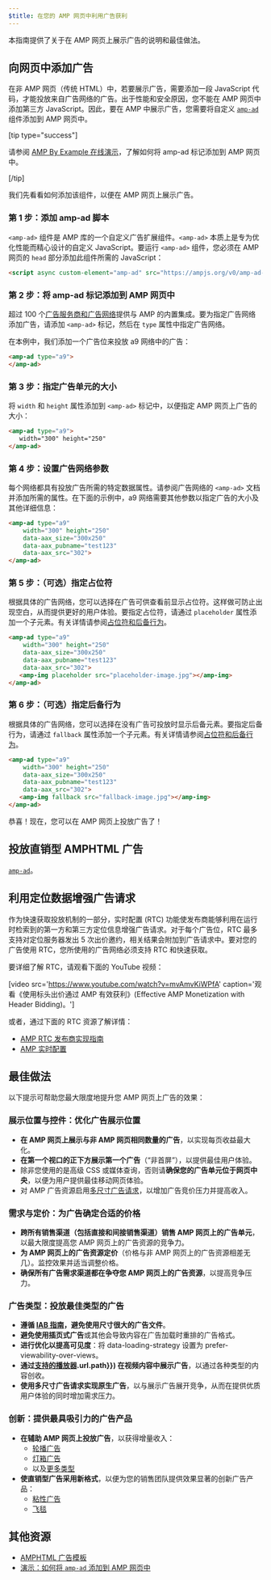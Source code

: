 ```yaml
---
$title: 在您的 AMP 网页中利用广告获利
---
```


本指南提供了关于在 AMP 网页上展示广告的说明和最佳做法。

## 向网页中添加广告

在非 AMP 网页（传统 HTML）中，若要展示广告，需要添加一段 JavaScript 代码，才能投放来自广告网络的广告。出于性能和安全原因，您不能在 AMP 网页中添加第三方 JavaScript。因此，要在 AMP 中展示广告，您需要将自定义 [`amp-ad`](../../../../documentation/components/reference/amp-ad.md) 组件添加到 AMP 网页中。

[tip type="success"]

请参阅 [AMP By Example 在线演示](../../../../documentation/components/reference/amp-ad.md)，了解如何将 amp-ad 标记添加到 AMP 网页中。

[/tip]

我们先看看如何添加该组件，以便在 AMP 网页上展示广告。

### 第 1 步：添加 amp-ad 脚本

`<amp-ad>` 组件是 AMP 库的一个自定义广告扩展组件。`<amp-ad>` 本质上是专为优化性能而精心设计的自定义 JavaScript。要运行 `<amp-ad>` 组件，您必须在 AMP 网页的 `head` 部分添加此组件所需的 JavaScript：

```html
<script async custom-element="amp-ad" src="https://ampjs.org/v0/amp-ad-0.1.js"></script>
```

### 第 2 步：将 amp-ad 标记添加到 AMP 网页中

超过 100 个[广告服务商和广告网络](ads_vendors.md)提供与 AMP 的内置集成。要为指定广告网络添加广告，请添加 `<amp-ad>` 标记，然后在 `type` 属性中指定广告网络。

在本例中，我们添加一个广告位来投放 a9 网络中的广告：

```html
<amp-ad type="a9">
</amp-ad>
```

### 第 3 步：指定广告单元的大小

将 `width` 和 `height` 属性添加到 `<amp-ad>` 标记中，以便指定 AMP 网页上广告的大小：

```html hl_lines="2"
<amp-ad type="a9">
   width="300" height="250"
</amp-ad>
```

### 第 4 步：设置广告网络参数

每个网络都具有投放广告所需的特定数据属性。请参阅广告网络的 `<amp-ad>` 文档并添加所需的属性。在下面的示例中，a9 网络需要其他参数以指定广告的大小及其他详细信息：

```html hl_lines="3 4 5"
<amp-ad type="a9"
    width="300" height="250"
    data-aax_size="300x250"
    data-aax_pubname="test123"
    data-aax_src="302">
</amp-ad>
```

### 第 5 步：（可选）指定占位符

根据具体的广告网络，您可以选择在广告可供查看前显示占位符。这样做可防止出现空白，从而提供更好的用户体验。要指定占位符，请通过 `placeholder` 属性添加一个子元素。有关详情请参阅[占位符和后备行为](../../../../documentation/guides-and-tutorials/develop/style_and_layout/placeholders.md)。

```html hl_lines="6"
<amp-ad type="a9"
    width="300" height="250"
    data-aax_size="300x250"
    data-aax_pubname="test123"
    data-aax_src="302">
   <amp-img placeholder src="placeholder-image.jpg"></amp-img>
</amp-ad>
```

### 第 6 步：（可选）指定后备行为

根据具体的广告网络，您可以选择在没有广告可投放时显示后备元素。要指定后备行为，请通过 `fallback` 属性添加一个子元素。有关详情请参阅[占位符和后备行为](../../../../documentation/guides-and-tutorials/develop/style_and_layout/placeholders.md)。

```html hl_lines="6"
<amp-ad type="a9"
    width="300" height="250"
    data-aax_size="300x250"
    data-aax_pubname="test123"
    data-aax_src="302">
   <amp-img fallback src="fallback-image.jpg"></amp-img>
</amp-ad>
```

恭喜！现在，您可以在 AMP 网页上投放广告了！

## 投放直销型 AMPHTML 广告

[`amp-ad`](../../../../documentation/components/reference/amp-ad.md)。

## 利用定位数据增强广告请求

作为快速获取投放机制的一部分，实时配置 (RTC) 功能使发布商能够利用在运行时检索到的第一方和第三方定位信息增强广告请求。对于每个广告位，RTC 最多支持对定位服务器发出 5 次出价邀约，相关结果会附加到广告请求中。要对您的广告使用 RTC，您所使用的广告网络必须支持 RTC 和快速获取。

要详细了解 RTC，请观看下面的 YouTube 视频：

[video src='https://www.youtube.com/watch?v=mvAmvKiWPfA' caption='观看《使用标头出价通过 AMP 有效获利》(Effective AMP Monetization with Header Bidding)。']

或者，通过下面的 RTC 资源了解详情：

*   [AMP RTC 发布商实现指南](https://github.com/ampproject/amphtml/blob/main/extensions/amp-a4a/rtc-publisher-implementation-guide.md)
*   [AMP 实时配置](https://github.com/ampproject/amphtml/blob/main/extensions/amp-a4a/rtc-documentation.md)

## 最佳做法

以下提示可帮助您最大限度地提升您 AMP 网页上广告的效果：

### 展示位置与控件：优化广告展示位置

*   **在 AMP 网页上展示与非 AMP 网页相同数量的广告**，以实现每页收益最大化。
*   **在第一个视口的正下方展示第一个广告**（“非首屏”），以提供最佳用户体验。
*   除非您使用的是高级 CSS 或媒体查询，否则请**确保您的广告单元位于网页中央**，以便为用户提供最佳移动网页体验。
*   对 AMP 广告资源启用[多尺寸广告请求](https://github.com/ampproject/amphtml/blob/main/ads/README.md#support-for-multi-size-ad-requests)，以增加广告竞价压力并提高收入。

### 需求与定价：为广告确定合适的价格

*   **跨所有销售渠道（包括直接和间接销售渠道）销售 AMP 网页上的广告单元**，以最大限度提高您 AMP 网页上的广告资源的竞争力。
*   **为 AMP 网页上的广告资源定价**（价格与非 AMP 网页上的广告资源相差无几）。监控效果并适当调整价格。
*   **确保所有广告需求渠道都在争夺您 AMP 网页上的广告资源**，以提高竞争压力。

### 广告类型：投放最佳类型的广告

*   **遵循 [IAB 指南](http://www.iab.com/wp-content/uploads/2015/11/IAB_Display_Mobile_Creative_Guidelines_HTML5_2015.pdf)，避免使用尺寸很大的广告文件**。
*   **避免使用插页式广告**或其他会导致内容在广告加载时重排的广告格式。
*   **进行优化以提高可见度**：将 data-loading-strategy 设置为 prefer-viewability-over-views。
*   **通过[支持的播放器](../../../../documentation/components/reference/amp-iframe.md#media).url.path}}) 在视频内容中展示广告**，以通过各种类型的内容创收。
*   **使用多尺寸广告请求实现原生广告**，以与展示广告展开竞争，从而在提供优质用户体验的同时增加需求压力。

### 创新：提供最具吸引力的广告产品

*   **在辅助 AMP 网页上投放广告**，以获得增量收入：
    *   [轮播广告](../../../../documentation/examples/documentation/Carousel_Ad.html)
    *   [灯箱广告](../../../../documentation/examples/documentation/Lightbox_Ad.html)
    *   以及[更多类型](../../../../documentation/examples/index.html)
*   **使直销型广告采用新格式**，以便为您的销售团队提供效果显著的创新广告产品：
    *   [粘性广告](../../../../documentation/examples/documentation/amp-sticky-ad.html)
    *   [飞毯](../../../../documentation/examples/documentation/amp-fx-flying-carpet.html)

## 其他资源

*   [AMPHTML 广告模板](../../../../documentation/examples/index.html)
*   [演示：如何将 `amp-ad` 添加到 AMP 网页中](../../../../documentation/components/reference/amp-ad.md)
